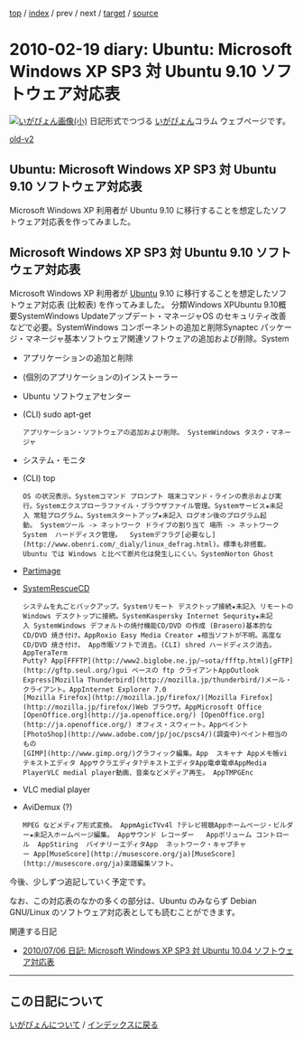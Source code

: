 [top](https://igapyon.github.io/diary/) 
 / [index](https://igapyon.github.io/diary/2010/index.html) 
 / prev 
 / next 
 / [target](https://igapyon.github.io/diary/2010/ig100219.html) 
 / [source](https://github.com/igapyon/diary/blob/gh-pages/2010/ig100219.html.src.md) 

2010-02-19 diary: Ubuntu: Microsoft Windows XP SP3 対 Ubuntu 9.10 ソフトウェア対応表
=====================================================================================================
[![いがぴょん画像(小)](https://igapyon.github.io/diary/images/iga200306s.jpg "いがぴょん")](https://igapyon.github.io/diary/memo/memoigapyon.html) 日記形式でつづる [いがぴょん](https://igapyon.github.io/diary/memo/memoigapyon.html)コラム ウェブページです。

[old-v2](ig100219-orig.html)

## Ubuntu: Microsoft Windows XP SP3 対 Ubuntu 9.10 ソフトウェア対応表

Microsoft Windows XP 利用者が Ubuntu 9.10 に移行することを想定したソフトウェア対応表を作ってみました。

## Microsoft Windows XP SP3 対 Ubuntu 9.10 ソフトウェア対応表

Microsoft Windows XP 利用者が [Ubuntu](http://www.igapyon.jp/igapyon/diary/keyword/ubuntu.html) 9.10 に移行することを想定したソフトウェア対応表
(比較表) を作ってみました。
分類Windows XPUbuntu 9.10概要SystemWindows Updateアップデート・マネージャOS のセキュリティ改善などで必要。SystemWindows コンポーネントの追加と削除Synaptec パッケージ・マネージャ基本ソフトウェア関連ソフトウェアの追加および削除。System
      
* アプリケーションの追加と削除
        
* (個別のアプリケーションの)インストーラー
      

      
      
* Ubuntu ソフトウェアセンター
        
* (CLI) sudo apt-get
      

      アプリケーション・ソフトウェアの追加および削除。 SystemWindows タスク・マネージャ 
      
* システム・モニタ
        
* (CLI) top
      

      OS の状況表示。Systemコマンド プロンプト 端末コマンド・ラインの表示および実行。Systemエクスプローラファイル・ブラウザファイル管理。Systemサービス★未記入 常駐プログラム。Systemスタートアップ★未記入 ログオン後のプログラム起動。 Systemツール -> ネットワーク ドライブの割り当て 場所 -> ネットワークSystem  ハードディスク管理。  Systemデフラグ[必要なし](http://www.obenri.com/_dialy/linux_defrag.html)。標準も非搭載。Ubuntu では Windows と比べて断片化は発生しにくい。SystemNorton Ghost
      
* [Partimage](http://www.partimage.org/)
        
* [SystemRescueCD](http://www.sysresccd.org/)
      

      システムを丸ごとバックアップ。Systemリモート デスクトップ接続★未記入 リモートの Windows デスクトップに接続。SystemKaspersky Internet Sequrity★未記入 SystemWindows デフォルトの焼付機能CD/DVD の作成 (Brasero)基本的な CD/DVD 焼き付け。AppRoxio Easy Media Creator ★相当ソフトが不明。高度な CD/DVD 焼き付け。 App市販ソフトで消去。(CLI) shred ハードディスク消去。AppTeraTerm
      Putty? App[FFFTP](http://www2.biglobe.ne.jp/~sota/ffftp.html)[gFTP](http://gftp.seul.org/)gui ベースの ftp クライアントAppOutlook Express[Mozilla Thunderbird](http://mozilla.jp/thunderbird/)メール・クライアント。AppInternet Explorer 7.0
      [Mozilla Firefox](http://mozilla.jp/firefox/)[Mozilla Firefox](http://mozilla.jp/firefox/)Web ブラウザ。AppMicrosoft Office
      [OpenOffice.org](http://ja.openoffice.org/) [OpenOffice.org](http://ja.openoffice.org/) オフィス・スウィート。Appペイント
      [PhotoShop](http://www.adobe.com/jp/joc/pscs4/)(調査中)ペイント相当のもの
      [GIMP](http://www.gimp.org/)グラフィック編集。App  スキャナ Appメモ帳viテキストエディタ Appサクラエディタ?テキストエディタApp電卓電卓AppMedia PlayerVLC medial player動画、音楽などメディア再生。 AppTMPGEnc
      
* VLC medial player
        
* AviDemux (?)
      

      MPEG などメディア形式変換。 AppmAgicTVv4l ?テレビ視聴Appホームページ・ビルダー★未記入ホームページ編集。 Appサウンド レコーダー   Appボリューム コントロール  AppStiring  バイナリーエディタApp  ネットワーク・キャプチャー App[MuseScore](http://musescore.org/ja)[MuseScore](http://musescore.org/ja)楽譜編集ソフト。 
今後、少しずつ追記していく予定です。

なお、この対応表のなかの多くの部分は、Ubuntu のみならず Debian GNU/Linux のソフトウェア対応表としても読むことができます。

関連する日記

* [2010/07/06 日記: Microsoft Windows XP SP3 対 Ubuntu 10.04 ソフトウェア対応表](ig100706.html)


----------------------------------------------------------------------------------------------------

## この日記について
[いがぴょんについて](https://igapyon.github.io/diary/memo/memoigapyon.html) / [インデックスに戻る](https://igapyon.github.io/diary/idxall.html)
